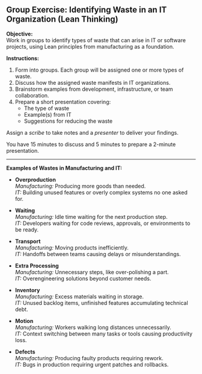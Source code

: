 ## Group Exercise: Identifying Waste in an IT Organization (Lean Thinking)

**Objective:**  
Work in groups to identify types of waste that can arise in IT or software projects, using Lean principles from manufacturing as a foundation.

**Instructions:**
1. Form into groups. Each group will be assigned one or more types of waste.  
2. Discuss how the assigned waste manifests in IT organizations.  
3. Brainstorm examples from development, infrastructure, or team collaboration.  
4. Prepare a short presentation covering:
   - The type of waste
   - Example(s) from IT
   - Suggestions for reducing the waste

Assign a *scribe* to take notes and a *presenter* to deliver your findings.

You have 15 minutes to discuss and 5 minutes to prepare a 2-minute presentation.

---

**Examples of Wastes in Manufacturing and IT:**

- **Overproduction**  
  *Manufacturing:* Producing more goods than needed.  
  *IT:* Building unused features or overly complex systems no one asked for.

- **Waiting**  
  *Manufacturing:* Idle time waiting for the next production step.  
  *IT:* Developers waiting for code reviews, approvals, or environments to be ready.

- **Transport**  
  *Manufacturing:* Moving products inefficiently.  
  *IT:* Handoffs between teams causing delays or misunderstandings.

- **Extra Processing**  
  *Manufacturing:* Unnecessary steps, like over-polishing a part.  
  *IT:* Overengineering solutions beyond customer needs.

- **Inventory**  
  *Manufacturing:* Excess materials waiting in storage.  
  *IT:* Unused backlog items, unfinished features accumulating technical debt.

- **Motion**  
  *Manufacturing:* Workers walking long distances unnecessarily.  
  *IT:* Context switching between many tasks or tools causing productivity loss.

- **Defects**  
  *Manufacturing:* Producing faulty products requiring rework.  
  *IT:* Bugs in production requiring urgent patches and rollbacks.
